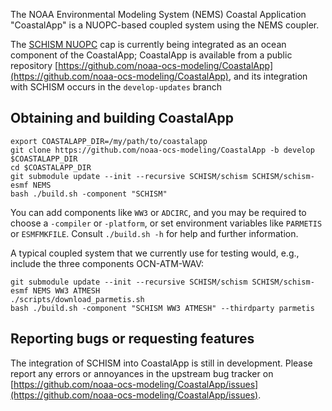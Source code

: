 The NOAA Environmental Modeling System (NEMS) Coastal Application "CoastalApp" is a NUOPC-based coupled system using the NEMS coupler.

The [SCHISM NUOPC](nuopc.html) cap is currently being integrated as an ocean component of the CoastalApp; CoastalApp is available from a public repository [https://github.com/noaa-ocs-modeling/CoastalApp](https://github.com/noaa-ocs-modeling/CoastalApp), and its integration with SCHISM occurs in the `develop-updates` branch

## Obtaining and building CoastalApp

```
export COASTALAPP_DIR=/my/path/to/coastalapp
git clone https://github.com/noaa-ocs-modeling/CoastalApp -b develop $COASTALAPP_DIR 
cd $COASTALAPP_DIR
git submodule update --init --recursive SCHISM/schism SCHISM/schism-esmf NEMS 
bash ./build.sh -component "SCHISM"
```

You can add components like `WW3` or `ADCIRC`, and you may be required to choose a `-compiler`  or `-platform`, or set environment variables like `PARMETIS` or `ESMFMKFILE`.  Consult `./build.sh -h` for help and further information.

A typical coupled system that we currently use for testing would, e.g., include the three components OCN-ATM-WAV:

```
git submodule update --init --recursive SCHISM/schism SCHISM/schism-esmf NEMS WW3 ATMESH
./scripts/download_parmetis.sh
bash ./build.sh -component "SCHISM WW3 ATMESH" --thirdparty parmetis
```

## Reporting bugs or requesting features

The integration of SCHISM into CoastalApp is still in development.  Please report any errors or annoyances in the upstream bug tracker on [https://github.com/noaa-ocs-modeling/CoastalApp/issues](https://github.com/noaa-ocs-modeling/CoastalApp/issues). 

